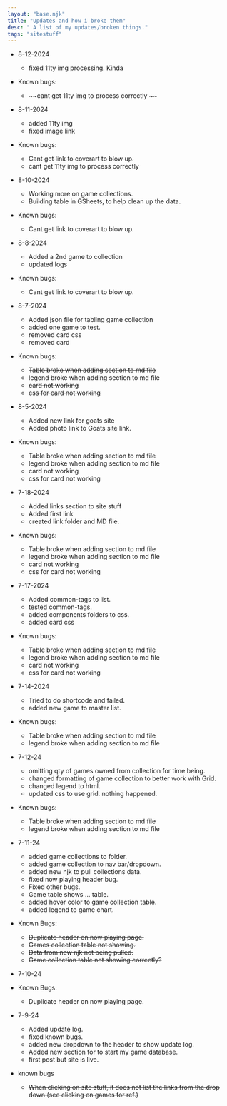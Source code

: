 ```yaml
---
layout: "base.njk"
title: "Updates and how i broke them"
desc: " A list of my updates/broken things."
tags: "sitestuff"
---
```


- 8-12-2024
  - fixed 11ty img processing. Kinda
  
- Known bugs:
  - ~~cant get 11ty img to process correctly ~~

- 8-11-2024
  - added 11ty img
  - fixed image link
  
- Known bugs:
  - ~~Cant get link to coverart to blow up.~~
  - cant get 11ty img to process correctly 

- 8-10-2024
  - Working more on game collections. 
  - Building table in GSheets, to help clean up the data. 

- Known bugs:
  - Cant get link to coverart to blow up.

- 8-8-2024
  - Added a 2nd game to collection
  - updated logs

- Known bugs:
  - Cant get link to coverart to blow up. 

- 8-7-2024
  - Added json file for tabling game collection
  - added one game to test.
  - removed card css
  - removed card

- Known bugs:
  - ~~Table broke when adding section to md file~~
  - ~~legend broke when adding section to md file~~
  - ~~card not working~~
  - ~~css for card not working~~

- 8-5-2024
  - Added new link for goats site
  - Added photo link to Goats site link.

- Known bugs:
  - Table broke when adding section to md file
  - legend broke when adding section to md file
  - card not working
  - css for card not working


- 7-18-2024
  - Added links section to site stuff
  - Added first link
  - created link folder and MD file.

- Known bugs:
  - Table broke when adding section to md file
  - legend broke when adding section to md file
  - card not working
  - css for card not working

- 7-17-2024
  - Added common-tags to list. 
  - tested common-tags.
  - added components folders to css.
  - added card css

- Known bugs:
  - Table broke when adding section to md file
  - legend broke when adding section to md file
  - card not working
  - css for card not working

- 7-14-2024
  - Tried to do shortcode and failed. 
  - added new game to master list. 

- Known bugs:
  - Table broke when adding section to md file
  - legend broke when adding section to md file


- 7-12-24
  - omitting qty of games owned from collection for time being. 
  - changed formatting of game collection to better work with Grid. 
  - changed legend to html.
  - updated css to use grid. nothing happened. 

- Known bugs:
  - Table broke when adding section to md file
  - legend broke when adding section to md file


- 7-11-24
  - added game collections to folder.
  - added game collection to nav bar/dropdown.
  - added new njk to pull collections data. 
  - fixed now playing header bug.
  - Fixed other bugs.
  - Game table shows ... table. 
  - added hover color to game collection table.
  - added legend to game chart. 

- Known Bugs:
  - ~~Duplicate header on now playing page.~~
  - ~~Games collection table not showing.~~
  - ~~Data from new njk not being pulled.~~
  - ~~Game collection table not showing correctly?~~ 

- 7-10-24

- Known Bugs:
  - Duplicate header on now playing page. 

- 7-9-24
  - Added update log.
  - fixed known bugs.
  - added new dropdown to the header to show update log.
  - Added new section for to start my game database.
  - first post but site is live. 

- known bugs
  - ~~When clicking on site stuff, it does not list the links from the drop down (see clicking on games for ref.)~~